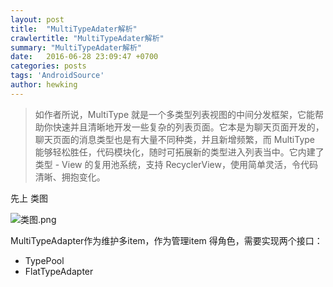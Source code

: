 ```yaml
---
layout: post
title:  "MultiTypeAdater解析"
crawlertitle: "MultiTypeAdater解析"
summary: "MultiTypeAdater解析"
date:   2016-06-28 23:09:47 +0700
categories: posts
tags: 'AndroidSource'
author: hewking
---
```

> 如作者所说，MultiType 就是一个多类型列表视图的中间分发框架，它能帮助你快速并且清晰地开发一些复杂的列表页面。它本是为聊天页面开发的，聊天页面的消息类型也是有大量不同种类，并且新增频繁，而 MultiType 能够轻松胜任，代码模块化，随时可拓展新的类型进入列表当中。它内建了 类型 - View 的复用池系统，支持 RecyclerView，使用简单灵活，令代码清晰、拥抱变化。

先上 类图

![类图.png](http://upload-images.jianshu.io/upload_images/1394860-53563be176d5a5b8.png?imageMogr2/auto-orient/strip%7CimageView2/2/w/1240)

MultiTypeAdapter作为维护多item，作为管理item 得角色，需要实现两个接口：
- TypePool
-  FlatTypeAdapter